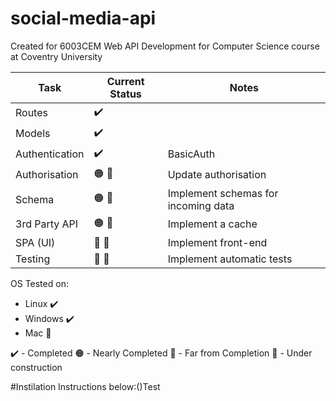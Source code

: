 # social-media-api
Created for 6003CEM Web API Development for Computer Science course at Coventry University

|Task           |Current Status                               |Notes           |
| ------------- | ------------------------------------------- | -------------- | 
|Routes         | :heavy_check_mark:                          |                |
|Models         | :heavy_check_mark:                          |                |
|Authentication | :heavy_check_mark:                          | BasicAuth      |
|Authorisation  | :orange_circle: :construction:              | Update authorisation |
|Schema         | :orange_circle: :construction:              | Implement schemas for incoming data|
|3rd Party API  | :orange_circle: :construction:              | Implement a cache |
|SPA (UI)       | :red_circle: :construction:                 | Implement front-end |
|Testing        | :red_circle: :construction:                 | Implement automatic tests |


OS Tested on:
* Linux :heavy_check_mark:
* Windows :heavy_check_mark:
* Mac :red_circle:

:heavy_check_mark: - Completed
:orange_circle: - Nearly Completed
:red_circle: - Far from Completion
:construction: - Under construction


#Instilation Instructions below:()Test
